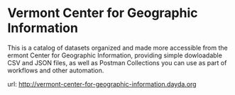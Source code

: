 # Vermont Center for Geographic Information

This is a catalog of datasets organized and made more accessible from the ermont Center for Geographic Information, providing simple dowloadable CSV and JSON files, as well as Postman Collections you can use as part of workflows and other automation.

url: http://vermont-center-for-geographic-information.dayda.org

